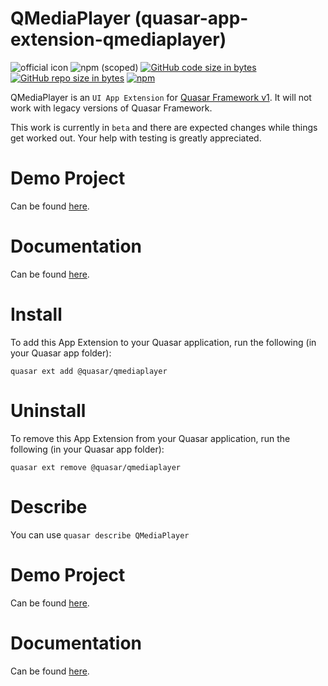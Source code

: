 QMediaPlayer (quasar-app-extension-qmediaplayer)
===

![official icon](https://img.shields.io/badge/Quasar%201.0-Official%20UI%20App%20Extension-blue.svg)
![npm (scoped)](https://img.shields.io/npm/v/@quasar/quasar-app-extension-qmediaplayer.svg?style=plastic)
[![GitHub code size in bytes](https://img.shields.io/github/languages/code-size/quasarframework/app-extension-qmediaplayer.svg)]()
[![GitHub repo size in bytes](https://img.shields.io/github/repo-size/quasarframework/app-extension-qmediaplayer.svg)]()
[![npm](https://img.shields.io/npm/dt/@quasar/quasar-app-extension-qmediaplayer.svg)](https://www.npmjs.com/package/@quasar/quasar-app-extension-qmediaplayer)


QMediaPlayer is an `UI App Extension` for [Quasar Framework v1](https://v1.quasar-framework.org/). It will not work with legacy versions of Quasar Framework.

This work is currently in `beta` and there are expected changes while things get worked out. Your help with testing is greatly appreciated.

# Demo Project
Can be found [here](https://github.com/quasarframework/app-extension-qmediaplayer/tree/master/demo).

# Documentation
Can be found [here](https://quasarframework.github.io/app-extension-qmediaplayer/#/).

# Install
To add this App Extension to your Quasar application, run the following (in your Quasar app folder):
```
quasar ext add @quasar/qmediaplayer
```

# Uninstall
To remove this App Extension from your Quasar application, run the following (in your Quasar app folder):
```
quasar ext remove @quasar/qmediaplayer
```

# Describe
You can use `quasar describe QMediaPlayer`

# Demo Project
Can be found [here](https://quasarframework.github.io/app-extension-qmediaplayer/#/demo).

# Documentation
Can be found [here](https://quasarframework.github.io/app-extension-qmediaplayer/#/).
